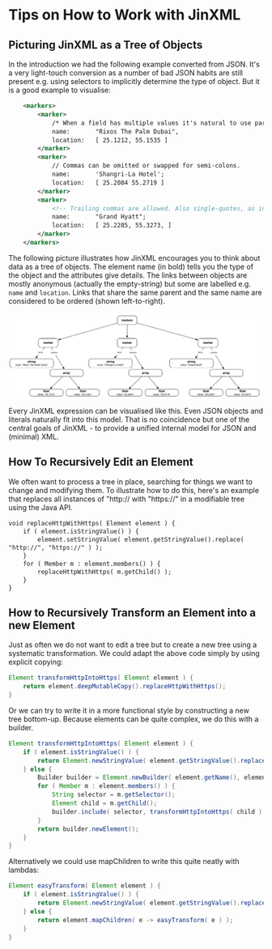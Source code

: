 Tips on How to Work with JinXML
===============================

Picturing JinXML as a Tree of Objects
-------------------------------------
In the introduction we had the following example converted from JSON. It's a very light-touch conversion as a number of bad JSON habits are still present e.g. using selectors to implicitly determine the type of object. But it is a good example to visualise:

```xml
	<markers> 
	    <marker>
	        /* When a field has multiple values it's natural to use parentheses */
	        name:       "Rixos The Palm Dubai",
	        location:   [ 25.1212, 55.1535 ]
	    </marker>
	    <marker>
	        // Commas can be omitted or swapped for semi-colons. 
	        name:       'Shangri-La Hotel';
	        location:   [ 25.2084 55.2719 ]
	    </marker>
	    <marker>
	        <!-- Trailing commas are allowed. Also single-quotes, as in HTML. -->
	        name:       "Grand Hyatt";
	        location:   [ 25.2285, 55.3273, ]
	    </marker>
	</markers>
```

The following picture illustrates how JinXML encourages you to think about data as a tree of objects. The element name (in bold) tells you the type of the object and the attributes give details. The links between objects are mostly anonymous (actually the empty-string) but some are labelled e.g. `name` and `location`. Links that share the same parent and the same name are considered to be ordered (shown left-to-right).

![Picture of the Markers Example](images/markers_tree.png)

Every JinXML expression can be visualised like this. Even JSON objects and literals naturally fit into this model. That is no coincidence but one of the central goals of JinXML - to provide a unified internal model for JSON and (minimal) XML. 

How To Recursively Edit an Element
----------------------------------
We often want to process a tree in place, searching for things we want to change and modifying them. To illustrate how to do this, here's an example that replaces all instances of "http:// with "https://" in a modifiable tree using the Java API.


	void replaceHttpWithHttps( Element element ) {
		if ( element.isStringValue() ) {
			element.setStringValue( element.getStringValue().replace( "http://", "https://" ) );
		}
		for ( Member m : element.members() ) {
			replaceHttpWithHttps( m.getChild() );
		}
	}


How to Recursively Transform an Element into a new Element
----------------------------------------------------------
Just as often we do not want to edit a tree but to create a new tree using a systematic transformation. We could adapt the above code simply by using explicit copying:

```java
Element transformHttpIntoHttps( Element element ) {
	return element.deepMutableCopy().replaceHttpWithHttps();
}
```

Or we can try to write it in a more functional style by constructing a new tree bottom-up. Because elements can be quite complex, we do this with a builder.

```java
Element transformHttpIntoHttps( Element element ) {
	if ( element.isStringValue() ) {
		return Element.newStringValue( element.getStringValue().replace( "http://", "https://" ) );
	} else {
		Builder builder = Element.newBuilder( element.getName(), element.attributes() );
		for ( Member m : element.members() ) {
			String selector = m.getSelector();
			Element child = m.getChild();
			builder.include( selector, transformHttpIntoHttps( child ) );
		}
		return builder.newElement();
	}
}
```

Alternatively we could use mapChildren to write this quite neatly with lambdas:

```java
Element easyTransform( Element element ) {
	if ( element.isStringValue() ) {
		return Element.newStringValue( element.getStringValue().replace( "http://", "https://" ) );
	} else {
		return element.mapChildren( e -> easyTransform( e ) );	
	}
}
```



